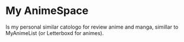 # My AnimeSpace
Is my personal similar catologo for review anime and manga, simillar to MyAnimeList (or Letterboxd for animes).
